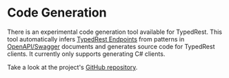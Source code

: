# Code Generation

There is an experimental code generation tool available for TypedRest. This tool automatically infers [TypedRest Endpoints](../endpoints/index.md) from patterns in [OpenAPI/Swagger](https://swagger.io/resources/open-api/) documents and generates source code for TypedRest clients. It currently only supports generating C# clients.

Take a look at the project's [GitHub repository](https://github.com/TypedRest/CodeGeneration/).
